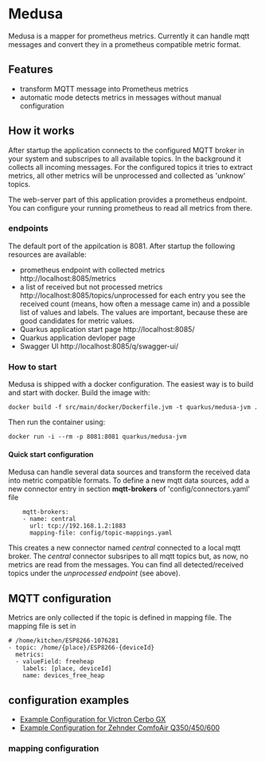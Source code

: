 # Medusa

Medusa is a mapper for prometheus metrics. Currently it can handle mqtt
messages and convert they in a prometheus compatible metric format.

## Features

- transform MQTT message into Prometheus metrics
- automatic mode detects metrics in messages without manual configuration

## How it works

After startup the application connects to the configured MQTT broker in your system 
and subscripes to all available topics. In the background it collects all incoming
messages. For the configured topics it tries to extract metrics, all other metrics 
will be unprocessed and collected as 'unknow' topics.

The web-server part of this application provides a prometheus endpoint. You can 
configure your running prometheus to read all metrics from there.  

### endpoints

The default port of the appilcation is 8081. After startup the following resources
are available:

- prometheus endpoint with collected metrics http://localhost:8085/metrics
- a list of received but not processed metrics http://localhost:8085/topics/unprocessed
  for each entry you see the received count (means, how often a message came in) and a
  possible list of values and labels. The values are important, because these are good
  candidates for metric values.
- Quarkus application start page http://localhost:8085/
- Quarkus application devloper page 
- Swagger UI http://localhost:8085/q/swagger-ui/

### How to start

Medusa is shipped with a docker configuration. The easiest way is to build and 
start with docker. Build the image with:

    docker build -f src/main/docker/Dockerfile.jvm -t quarkus/medusa-jvm .

Then run the container using:

    docker run -i --rm -p 8081:8081 quarkus/medusa-jvm

#### Quick start configuration

Medusa can handle several data sources and transform the received data into metric compatible
formats. To define a new mqtt data sources, add a new connector entry in section **mqtt-brokers**
of 'config/connectors.yaml' file

        mqtt-brokers:
        - name: central
          url: tcp://192.168.1.2:1883
          mapping-file: config/topic-mappings.yaml

This creates a new connector named *central* connected to a local mqtt broker. 
The *central* connector subsripes to all mqtt topics but, as now, no metrics are read from the
messages. You can find all detected/received topics under the *unprocessed endpoint* (see above).



## MQTT configuration



Metrics are only collected if the topic is defined in mapping file. The mapping 
file is  set in 

    # /home/kitchen/ESP8266-1076281
    - topic: /home/{place}/ESP8266-{deviceId}
      metrics:
      - valueField: freeheap
        labels: [place, deviceId]
        name: devices_free_heap

## configuration examples 

- [Example Configuration for Victron Cerbo GX](documentation/victron_cerbo.md)
- [Example Configuration for Zehnder ComfoAir Q350/450/600](documentation/zehnder_comfoair.md)




### mapping configuration